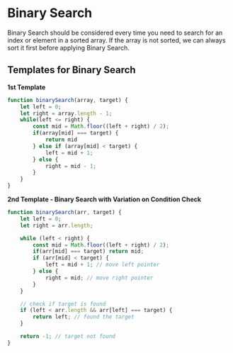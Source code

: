 # Binary Search

Binary Search should be considered every time you need to search for an index or element in a sorted array. If the array is not sorted, we can always sort it first before applying Binary Search.

## Templates for Binary Search

**1st Template**

```js
function binarySearch(array, target) {
    let left = 0;
    let right = array.length - 1;
    while(left <= right) {
        const mid = Math.floor((left + right) / 2);
        if(array[mid] === target) {
            return mid
        } else if (array[mid] < target) {
            left = mid + 1;
        } else {
            right = mid - 1;
        }
    }
}
```

**2nd Template - Binary Search with Variation on Condition Check**

```js
function binarySearch(arr, target) {
    let left = 0;
    let right = arr.length;

    while (left < right) {
        const mid = Math.floor((left + right) / 2);
        if(arr[mid] === target) return mid;
        if (arr[mid] < target) {
            left = mid + 1; // move left pointer
        } else {
            right = mid; // move right pointer
        }
    }

    // check if target is found
    if (left < arr.length && arr[left] === target) {
        return left; // found the target
    }

    return -1; // target not found
}
```
